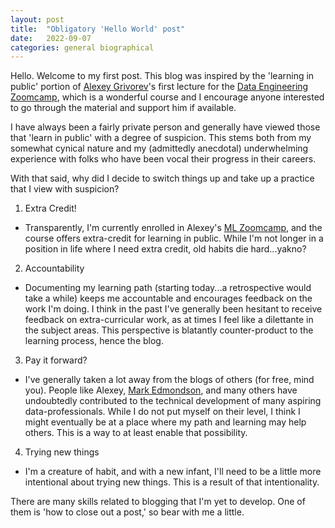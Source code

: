 ```yaml
---
layout: post
title:  "Obligatory 'Hello World' post"
date:   2022-09-07
categories: general biographical
---
```


Hello. Welcome to my first post. This blog was inspired by the 'learning in public' portion of
[Alexey Grivorev](https://alexeygrigorev.com/)'s first lecture for the [Data Engineering Zoomcamp](https://github.com/DataTalksClub/data-engineering-zoomcamp), which is a wonderful course and I encourage anyone interested to go through the material and support him if available.

I have always been a fairly private person and generally have viewed those that 'learn in public' with a degree of suspicion. This stems both from my somewhat cynical nature and my (admittedly anecdotal) underwhelming experience with folks who have been vocal their progress in their careers.

With that said, why did I decide to switch things up and take up a practice that I view with suspicion?
1. Extra Credit!
  * Transparently, I'm currently enrolled in Alexey's [ML Zoomcamp](https://github.com/alexeygrigorev/mlbookcamp-code/tree/master/course-zoomcamp), and the course offers extra-credit for learning in public. While I'm not longer in a position in life where I need extra credit, old habits die hard...yakno?
2. Accountability
  * Documenting my learning path (starting today...a retrospective would take a while) keeps me accountable and encourages feedback on the work I'm doing. I think in the past
  I've generally been hesitant to receive feedback on extra-curricular work, as at times I feel like a dilettante in the subject areas. This perspective is blatantly counter-product to the learning process, hence the blog.
3. Pay it forward?
  * I've generally taken a lot away from the blogs of others (for free, mind you). People like Alexey, [Mark Edmondson](https://code.markedmondson.me/), and many others have undoubtedly contributed to the technical development of many aspiring data-professionals. While I do not put myself on their level, I think I might eventually be at a place where my path and learning may help others. This is a way to at least enable that possibility.
4. Trying new things
  * I'm a creature of habit, and with a new infant, I'll need to be a little more intentional about trying new things. This is a result of that intentionality.

There are many skills related to blogging that I'm yet to develop. One of them is 'how to close out a post,' so bear with me a little.